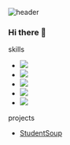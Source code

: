 ![header](https://capsule-render.vercel.app/api?type=slice&color=FFC7F0&height=300&section=header&text=Eunsung%20Kim&fontSize=90)

### Hi there 👋

skills

- <img src="https://img.shields.io/badge/Firebase-FFCA28?style=flat-square&logo=firebase&logoColor=white"/>
- <img src="https://img.shields.io/badge/Kotlin-7F52FF?style=flat-square&logo=kotlin&logoColor=white"/>
- <img src="https://img.shields.io/badge/Android%20Studio-3DDC84?style=flat-square&logo=Android%20Studio&logoColor=white"/>
- <img src="https://img.shields.io/badge/Visual%20Studio%20Code-007ACC?style=flat-square&logo=Visual%20Studio%20Code&logoColor=white"/>
- <img src="https://img.shields.io/badge/Flutter-02569B?style=flat-square&logo=Flutter&logoColor=white"/>

projects

- [StudentSoup](https://studentsoup.site)
